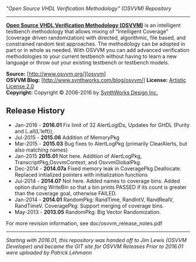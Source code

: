 *"Open Source VHDL Verification Methodology" (OSVVM) Repository*

------
[**Open Source VHDL Verification Methodology (OSVVM)**][osvvm] is an intelligent testbench methodology that allows mixing of “Intelligent Coverage” (coverage driven randomization) with directed, algorithmic, file based, and constrained random test approaches. The methodology can be adopted in part or in whole as needed. With OSVVM you can add advanced verification methodologies to your current testbench without having to learn a new language or throw out your existing testbench or testbench models.

**Source:**     [http://www.osvvm.org/][osvvm]  
**OSVVM Blog:** [http://www.synthworks.com/blog/osvvm/] 
**License:**	[Artistic License 2.0][PAL2.0]  
**Copyright:**	Copyright © 2006-2016 by [SynthWorks Design Inc.](http://www.synthworks.com/)

## Release History
 - Jan-2016 - **2016.01**  Fix limit of 32 AlertLogIDs, Updates for GHDL (Purity and L.all(L'left)), 
 - Jul-2015 - **2015.06**  Addition of MemoryPkg
 - Mar-2015 - **2015.03**  Bug fixes to AlertLogPkg (primarily ClearAlerts, but also matching names)
 - Jan-2015   **2015.01**  Not here. Addition of AlertLogPkg, TranscriptPkg,OsvvmContext, and OsvvmGlobalPkg.  
 - Dec-2014 - **2014.07a** Fixed memory leak in CoveragePkg.Deallocate.  Replaced initialized pointers with initialization functions
 - Jul-2014 - **2014.07**  Not here. Added names to coverage bins.  Added option during WriteBin so that a bin prints PASSED if its count is greater than the coverage goal, otherwise FAILED.  
 - Jan-2014 - **2014.01**  RandomPkg: RandTime, RandIntV, RandRealV, RandTimeV.  CoveragePkg:  Support merging of coverage bins.  
 - May-2013 - **2013.05**  RandomPkg:  Big Vector Randomization.  
 
 For more revision information, see doc/osvvm_release_notes.pdf


------

*Starting with 2016.01, this repository was handed off to Jim Lewis (OSVVM Developer) and became the GIT site for OSVVM*
*Releases Prior to 2016.01 were uploaded by Patrick Lehmann*

 [osvvm]:   http://www.osvvm.org/
 [aldec]:   http://www.aldec.com/
 [PAL2.0]:	http://www.perlfoundation.org/artistic_license_2_0





